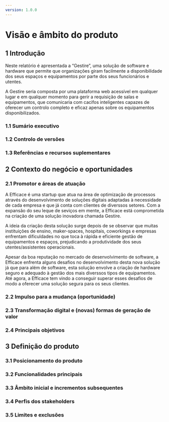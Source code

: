 ```yaml
---
version: 1.0.0
---
```


# Visão e âmbito do produto

## 1 Introdução

Neste relatório é apresentada a “Gestire”, uma solução de software e hardware que permite que organizações giram facilmente a disponibilidade dos seus espaços e equipamentos por parte dos seus funcionários e utentes.

A Gestire seria composta por uma plataforma web acessível em qualquer lugar e em qualquer momento para gerir a requisição de salas e equipamentos, que comunicaria com cacifos inteligentes capazes de oferecer um controlo completo e eficaz apenas sobre os equipamentos disponibilizados.

### 1.1 Sumário executivo

### 1.2 Controlo de versões

### 1.3 Referências e recursos suplementares

## 2 Contexto do negócio e oportunidades

### 2.1 Promotor e áreas de atuação

A Efficace é uma startup que atua na área de optimização de processos através do desenvolvimento de soluções digitais adaptadas à necessidade de cada empresa e que já conta com clientes de diverssos setores. Com a expansão do seu leque de seviços em mente, a Efficace está comprometida na criação de uma solução inovadora chamada Gestire.

A ideia da criação desta solução surge depois de se observar que muitas instituições de ensino, maker-spaces, hospitais, coworkings e empresas enfrentam dificuldades no que toca à rápida e eficiente gestão de equipamentos e espaços, prejudicando a produtividade dos seus utentes/assistentes operacionais.

Apesar da boa reputação no mercado de desenvolvimento de software, a Efficace enfrenta alguns desafios no desenvolvimento desta nova solução já que para além de software, esta solução envolve a criação de hardware seguro e adequado à gestão dos mais diverssos tipos de equipamentos. Até agora, a Efficace tem vindo a conseguir superar esses desafios de modo a oferecer uma solução segura para os seus clientes.

### 2.2 Impulso para a mudança (oportunidade)

### 2.3 Transformação digital e (novas) formas de geração de valor

### 2.4 Principais objetivos

## 3 Definição do produto

### 3.1 Posicionamento do produto

### 3.2 Funcionalidades principais

### 3.3 Âmbito inicial e incrementos subsequentes

### 3.4 Perfis dos stakeholders

### 3.5 Limites e exclusões
